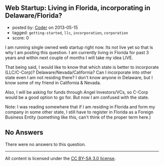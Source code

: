 ## Web Startup: Living in Florida, incorporating in Delaware/Florida?

- posted by: [Coder](https://stackexchange.com/users/-1/25816-coder) on 2013-05-15
- tagged: `getting-started`, `llc`, `incorporation`, `corporation`
- score: 0

I am running single owned web startup right now. Its not live yet so that is why I am posting this question. I am currently living in Florida for past 3 years and within next couple of months I will take my idea LIVE. 

That being said, I would like to know that which state is better to incorporate (LLC/C-Corp)? Delaware/Nevada/California? Can I incorporate into other state even I am not residing there? I don't know anyone in Delaware, but I know some of my friend in California & Nevada.

Also, I will be asking for funds through Angel Investors/VCs, so C-Corp would be a good option to go for. But now I am confused with the state. 

Note: I was reading somewhere that if I am residing in Florida and form my company in some other state, I still have to register in Florida as a Foreign Business Entity (something like this, can't think of the proper term here.)

 



## No Answers

There were no answers to this question.


---

All content is licensed under the [CC BY-SA 3.0 license](https://creativecommons.org/licenses/by-sa/3.0/).

